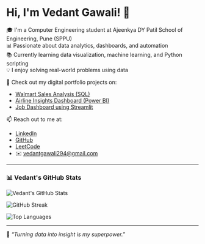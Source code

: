 # Hi, I'm Vedant Gawali! 👋

🎓 I'm a Computer Engineering student at Ajeenkya DY Patil School of Engineering, Pune (SPPU)  
📊 Passionate about data analytics, dashboards, and automation  
📚 Currently learning data visualization, machine learning, and Python scripting  
💡 I enjoy solving real-world problems using data  

📌 Check out my digital portfolio projects on:  
- [Walmart Sales Analysis (SQL)](https://github.com/Vedantgawali294/Walmart-Sales-SQL)  
- [Airline Insights Dashboard (Power BI)](https://github.com/Vedantgawali294/Airline-PowerBI-Dashboard)  
- [Job Dashboard using Streamlit](https://github.com/Vedantgawali294/Streamlit-Job-Dashboard)

📫 Reach out to me at:  
- [LinkedIn](https://www.linkedin.com/in/vedant-gawali-210b02289)  
- [GitHub](https://github.com/Vedantgawali294)  
- [LeetCode](https://leetcode.com/u/Vedantgawali35/)  
- ✉️ vedantgawali294@gmail.com  

---

### 📊 Vedant's GitHub Stats

<!-- GitHub Stats Card -->
![Vedant's GitHub Stats](https://github-readme-stats.vercel.app/api?username=Vedantgawali294&show_icons=true&theme=radical)

<!-- GitHub Streak -->
![GitHub Streak](https://streak-stats.demolab.com?user=Vedantgawali294&theme=radical&date_format=M%20j%5B%2C%20Y%5D)

<!-- Top Languages -->
![Top Languages](https://github-readme-stats.vercel.app/api/top-langs/?username=Vedantgawali294&layout=compact&theme=radical)

---

🧠 *“Turning data into insight is my superpower.”*

